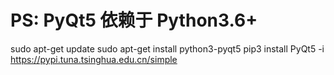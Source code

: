 # PS: PyQt5 依赖于 Python3.6+

sudo apt-get update
sudo apt-get install python3-pyqt5
pip3 install PyQt5 -i https://pypi.tuna.tsinghua.edu.cn/simple
